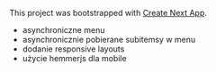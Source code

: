 This project was bootstrapped with [Create Next App](https://github.com/segmentio/create-next-app).

- asynchroniczne menu
- asynchronicznie pobierane subitemsy w menu
- dodanie responsive layouts
- użycie hemmerjs dla mobile